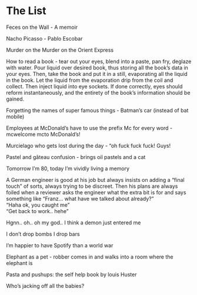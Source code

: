 # The List

Feces on the Wall \- A memoir

Nacho Picasso \- Pablo Escobar

Murder on the Murder on the Orient Express

How to read a book \- tear out your eyes, blend into a paste, pan fry, deglaze with water. Pour liquid over desired book, thus storing all the book’s data in your eyes. Then, take the book and put it in a still, evaporating all the liquid in the book. Let the liquid from the evaporation drip from the coil and collect. Then inject liquid into eye sockets. If done correctly, eyes should reform instantaneously, and the entirety of the book’s information should be gained.

Forgetting the names of super famous things \- Batman’s car (instead of bat mobile)

Employees at McDonald’s have to use the prefix Mc for every word \- mcwelcome mcto McDonald’s\!

Murcielago who gets lost during the day  \- “oh fuck fuck fuck\! Guys\! 

Pastel and gâteau confusion \- brings oil pastels and a cat

Tomorrow I’m 80, today I’m vividly living a memory

A German engineer is good at his job but always insists on adding a “final touch” of sorts, always trying to be discreet. Then his plans are always foiled when a reviewer asks the engineer what the extra bit is for and says something like “Franz... what have we talked about already?”  
“Haha ok, you caught me”  
“Get back to work.. hehe”

Hgnn.. oh.. oh my god.. I think a demon just entered me

I don’t drop bombs I drop bars

I’m happier to have Spotify than a world war

Elephant as a pet \- robber comes in and walks into a room where the elephant is 

Pasta and pushups: the self help book by louis Huster 

Who’s jacking off all the babies?  
